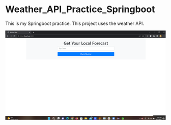 # Weather_API_Practice_Springboot

This is my Springboot practice. This project uses the weather API.

<img src='https://github.com/DelvonRH/Weather_API_Practice_Springboot/blob/main/WeatherApp_Home.png' title='Image Of Websitte' width='' alt='Image Of Website' />
